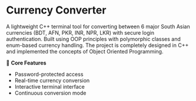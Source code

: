 # Currency Converter

A lightweight C++ terminal tool for converting between 6 major South Asian currencies (BDT, AFN, PKR, INR, NPR, LKR) with secure login authentication. Built using OOP principles with polymorphic classes and enum-based currency handling.
The project is completely designed in C++ and implemented the concepts of Object Oriented Programming. 

🔹 **Core Features**  
- Password-protected access  
- Real-time currency conversion  
- Interactive terminal interface  
- Continuous conversion mode  
